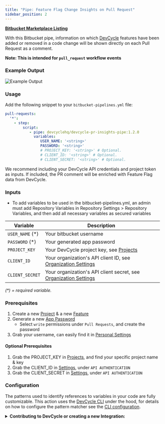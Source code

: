 ```yaml
---
title: "Pipe: Feature Flag Change Insights on Pull Request"
sidebar_position: 2
---
```


**[Bitbucket Marketplace Listing](https://bitbucket.org/product/features/pipelines/integrations??search=dev&p=devcyclehq/devcycle-pr-insights-pipe)**


With this Bitbucket pipe, information on which [DevCycle](https://devcycle.com/) features have been added or removed in a code change will be shown directly on each Pull Request as a comment.

**Note: This is intended for `pull_request` workflow events**

### Example Output

![Example Output](/bitbucket-example-output.png)

### Usage
Add the following snippet to your `bitbucket-pipelines.yml` file:

```yaml
pull-requests:
  '*':
    - step:
        script:
           - pipe: devcyclehq/devcycle-pr-insights-pipe:1.2.0
             variables:
                USER_NAME: '<string>'
                PASSWORD: '<string>'
                # PROJECT_KEY: '<string>' # Optional.
                # CLIENT_ID: '<string>' # Optional.
                # CLIENT_SECRET: '<string>' # Optional.
```


We recommend including your DevCycle API credentials and project token as inputs.
If included, the PR comment will be enriched with Feature Flag data from DevCycle.


### Inputs

- To add variables to be used in the bitbucket-pipelines.yml, an admin must add Repository Variables in Repository Settings > Repository Variables, and then add all necessary variables as secured variables

| Variable  | Description |
| ----- | ----------- |
| `USER_NAME` (*) |  Your bitbucket username |
| `PASSWORD` (*) |  Your generated app password |
| `PROJECT_KEY` |  Your DevCycle project key, see [Projects](https://app.devcycle.com/r/projects) |
| `CLIENT_ID` |  Your organization's API client ID, see [Organization Settings](https://app.devcycle.com/r/settings) |
| `CLIENT_SECRET` |  Your organization's API client secret, see [Organization Settings](https://app.devcycle.com/r/settings) |

_(*) = required variable._

### Prerequisites

1. Create a new [Project](/integrations/terraform#create-a-project) & a new [Feature](/integrations/terraform#create-a-feature) 
2. Generate a new [App Password](https://bitbucket.org/account/settings/app-passwords/) 
    - Select `write` permissions under `Pull Requests`, and create the password
3. Grab your username, can easily find it in [Personal Settings](https://bitbucket.org/account/settings/)
#### Optional Prerequisites
1. Grab the PROJECT_KEY in [Projects](https://app.devcycle.com/r/projects), and find your specific project name & key
2. Grab the CLIENT_ID in [Settings](https://app.devcycle.com/r/settings), under `API AUTHENTICATION`
3. Grab the CLIENT_SECRET in [Settings](https://app.devcycle.com/r/settings), under `API AUTHENTICATION`

### Configuration
The patterns used to identify references to variables in your code are fully customizable.
This action uses the [DevCycle CLI](https://github.com/DevCycleHQ/cli) under the hood, for details on how to configure the pattern matcher see the [CLI configuration](https://github.com/DevCycleHQ/cli#configuration).

<details>
  <summary>
 <b><i className="fas fa-arrows-alt"></i> Contributing to DevCycle or creating a new Integration:</b>
  </summary>
  <div>     
    <p>
    If you would like to contribute to an existing integration or tool, all of DevCycle's tools and integrations  are <a href="https://github.com/devcycleHQ">open source on the DevCycle github repository.</a>
</p>
<p>
 Further, if you'd like to create a new tool or integration, a great starting point is <a href="/management-api/">DevCycle's Management API</a> which allows you to modify and interact with features and more within a devcycle project, as well as the <a href="/bucketing-api/">DevCycle Bucketing API</a>  which is used to give users features and variables (as used within the DevCycle SDKs!)
  </p>
  </div>
</details>
